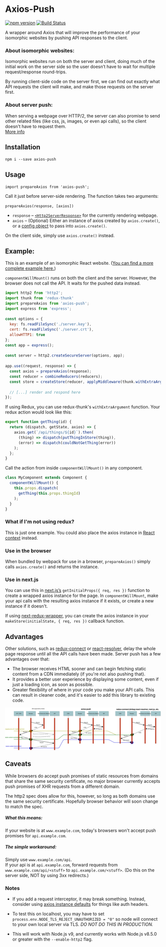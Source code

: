 # Axios-Push

[![npm version](https://img.shields.io/npm/v/axios-push.svg?style=flat)](https://www.npmjs.com/package/axios-push)
[![Build Status](https://travis-ci.org/BernzSed/axios-push.svg?branch=master)](https://travis-ci.org/BernzSed/axios-push)

A wrapper around Axios that will improve the performance of your isomorphic websites by pushing API responses to the client.

### About isomorphic websites:
Isomorphic websites run on both the server and client, doing much of the initial work on the server side so the user doesn’t have to wait for multiple request/response round-trips.

By running client-side code on the server first, we can find out exactly what API requests the client will make, and make those requests on the server first.

### About server push:
When serving a webpage over HTTP/2, the server can also promise to send other related files (like css, js, images, or even api calls), so the client doesn't have to request them.  
[More info](https://en.wikipedia.org/wiki/HTTP/2_Server_Push)

## Installation

`npm i --save axios-push`

## Usage

`import prepareAxios from 'axios-push';`

Call it just before server-side rendering. The function takes two arguments:

`prepareAxios(response, [axios])`

- `response` – [`<Http2ServerResponse>`](https://nodejs.org/api/http2.html#http2_class_http2_http2serverresponse) for the currently rendering webpage.
- `axios` – (Optional) Either an instance of axios created by `axios.create()`, or a [config object](https://github.com/axios/axios#creating-an-instance) to pass into `axios.create()`.

On the client side, simply use `axios.create()` instead.

## Example:

This is an example of an isomorphic React website. ([You can find a more complete example here.](https://github.com/BernzSed/axios-push-koa-redux-example))

`componentWillMount()` runs on both the client and the server. However, the browser does not call the API. It waits for the pushed data instead.

```js
import http2 from 'http2';
import thunk from 'redux-thunk'
import prepareAxios from 'axios-push';
import express from 'express';

const options = {
  key: fs.readFileSync('./server.key'),
  cert: fs.readFileSync('./server.crt'),
  allowHTTP1: true
};
const app = express();

const server = http2.createSecureServer(options, app);

app.use((request, response) => {
  const axios = prepareAxios(response);
  const reducer = combineReducers(reducers);
  const store = createStore(reducer, applyMiddleware(thunk.withExtraArgument(axios)));

  // [...] render and respond here
});
```

If using Redux, you can use redux-thunk's `withExtraArgument` function.
Your redux action would look like this:

```js
export function getThing(id) {
  return (dispatch, getState, axios) => {
    axios.get(`/api/things/${id}`).then(
      (thing) => dispatch(putThingInStore(thing)),
      (error) => dispatch(couldNotGetThing(error))
    );
  };
}
```

Call the action from inside `componentWillMount()` in any component.

```js
class MyComponent extends Component {
  componentWillMount() {
    this.props.dispatch(
      getThing(this.props.thingId)
    );
  }
}
```

### What if I'm not using redux?
This is just one example. You could also place the axios instance in [React context](https://facebook.github.io/react/docs/context.html) instead.

### Use in the browser
When bundled by webpack for use in a browser, `prepareAxios()` simply calls `axios.create()` and returns the instance.

### Use in next.js

You can use this in [next.js’s](https://github.com/zeit/next.js) `getInitialProps({ req, res })` function to create a wrapped axios instance for the page. In `componentWillMount`, make your api calls with the resulting axios instance if it exists, or create a new instance if it doesn't.

If using [next-redux-wrapper](https://github.com/kirill-konshin/next-redux-wrapper), you can create the axios instance in your `makeStore(initialState, { req, res })` callback function.

## Advantages

Other solutions, such as [redux-connect](https://www.npmjs.com/package/redux-connect) or [react-resolver](https://www.npmjs.com/package/react-resolver), delay the whole page response until all the API calls have been made. Server push has a few advantages over that:

- The browser receives HTML sooner and can begin fetching static content from a CDN immediately (if you're not also pushing that).
- It provides a better user experience by displaying some content, even if just a loading icon, as soon as possible.
- Greater flexibility of where in your code you make your API calls. This can result in cleaner code, and it's easier to add this library to existing code.

<img src="docs/sequence.svg" alt="A sequence diagram shows the advantage of using HTTP/2 push for api calls"/>

## Caveats

While browsers do accept push promises of static resources from domains that share the same security certificate, no major browser currently accepts push promises of XHR requests from a different domain.

The http2 spec does allow for this, however, so long as both domains use the same security certificate. Hopefully browser behavior will soon change to match the spec.

##### What this means:

If your website is at `www.example.com`, today's browsers won't accept push promises for `api.example.com`.

##### The simple workaround:

Simply use `www.example.com/api`.  
If your api is at `api.example.com`, forward requests from `www.example.com/api/<stuff>` to `api.example.com/<stuff>`. (Do this on the server side, NOT by using 3xx redirects.)

### Notes
 - If you add a request interceptor, it may break something. Instead, consider using [axios instance defaults](https://github.com/axios/axios#custom-instance-defaults) for things like auth headers.

 - To test this on localhost, you may have to set `process.env.NODE_TLS_REJECT_UNAUTHORIZED = "0"` so node will connect to your own local server via TLS. *DO NOT DO THIS IN PRODUCTION.*

 - This will work with Node.js v9, and currently works with Node.js v8.5.0 or greater with the `--enable-http2` flag.
